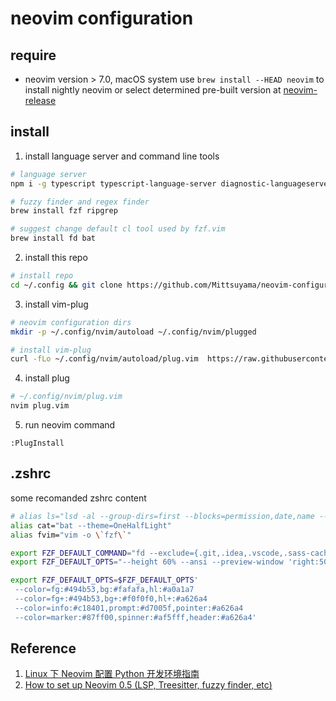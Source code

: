 # neovim configuration

## require

- neovim version > 7.0, macOS system use `brew install --HEAD neovim` to install nightly neovim or select determined pre-built version at [neovim-release](https://github.com/neovim/neovim/releases/tag/v0.7.0)

## install

1. install language server and command line tools

```bash
# language server
npm i -g typescript typescript-language-server diagnostic-languageserver

# fuzzy finder and regex finder
brew install fzf ripgrep

# suggest change default cl tool used by fzf.vim
brew install fd bat
```

2. install this repo

```bash
# install repo
cd ~/.config && git clone https://github.com/Mittsuyama/neovim-configuration.git nvim
```

3. install vim-plug

```bash
# neovim configuration dirs
mkdir -p ~/.config/nvim/autoload ~/.config/nvim/plugged

# install vim-plug
curl -fLo ~/.config/nvim/autoload/plug.vim  https://raw.githubusercontent.com/junegunn/vim-plug/master/plug.vim
```

4. install plug

```bash
# ~/.config/nvim/plug.vim
nvim plug.vim
```

5. run neovim command

```vim
:PlugInstall
```

## .zshrc

some recomanded zshrc content

```zsh
# alias ls="lsd -al --group-dirs=first --blocks=permission,date,name --date=relative"
alias cat="bat --theme=OneHalfLight"
alias fvim="vim -o \`fzf\`"

export FZF_DEFAULT_COMMAND="fd --exclude={.git,.idea,.vscode,.sass-cache,node_modules,build} --type f -H"
export FZF_DEFAULT_OPTS="--height 60% --ansi --preview-window 'right:50%' --preview 'bat --color=always --theme=OneHalfLight --style=header,grid,numbers,changes --line-range :300 {}'"

export FZF_DEFAULT_OPTS=$FZF_DEFAULT_OPTS'
 --color=fg:#494b53,bg:#fafafa,hl:#a0a1a7
 --color=fg+:#494b53,bg+:#f0f0f0,hl+:#a626a4
 --color=info:#c18401,prompt:#d7005f,pointer:#a626a4
 --color=marker:#87ff00,spinner:#af5fff,header:#a626a4'
```

## Reference

1. [Linux 下 Neovim 配置 Python 开发环境指南](https://jdhao.github.io/2018/09/05/centos_nvim_install_use_guide/)
2. [How to set up Neovim 0.5 (LSP, Treesitter, fuzzy finder, etc)](https://www.youtube.com/watch?v=FW2X1CXrU1w)
